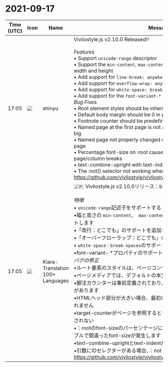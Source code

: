 # 2021-09-17

|Time (UTC)|Icon|Name|Message|
|---|---|---|---|
|17:05|![](https://avatars.slack-edge.com/2018-04-27/354445776386_e258f5ed5ba887b08668_72.jpg)|shinyu|Vivliostyle.js v2.10.0 Released‼️<br><br>*Features*<br>• Support `unicode-range` descriptor<br>• Support the `min-content`, `max-content`, and `fit-content` values for width and height<br>• Add support for `line-break: anywhere` <br>• Add support for `overflow-wrap: anywhere` <br>• Add support for `white-space: break-spaces` <br>• Add support for the `font-variant-*` properties <br>*Bug Fixes*<br>• Root element styles should be inherited to the page context<br>• Default body margin should be 0 in paged media<br>• Footnote counter should be predefined and available by default<br>• Named page at the first page is not applied when HTML head part is big<br>• Named page not properly changed when target-counter refers the page <br>• Percentage font-size on :root causes wrong font-size in table with page/column breaks<br>• text-combine-upright with text-indent does not work properly<br>• The :not() selector not working when the argument has ID selector<br><https://github.com/vivliostyle/vivliostyle.js/blob/master/CHANGELOG.md>|
|17:05|![](https://avatars.slack-edge.com/2021-08-02/2324149410423_2aa7423c4133ecb9f168_72.png)|Kiara : Translation 100+ Languages|🇯🇵: Vivliostyle.js v2.10.0リリース：bangbang：<br><br>*特徴*<br>• `unicode-range`記述子をサポートする<br>•幅と高さの `min-content`、` max-content`、および `fit-content`値をサポートします<br>•「改行：どこでも」のサポートを追加します<br>•「オーバーフローラップ：どこでも」のサポートを追加します<br>• `white-space：break-spaces`のサポートを追加します<br>•font-variant- *プロパティのサポートを追加します<br>*バグの修正*<br>•ルート要素のスタイルは、ページコンテキストに継承する必要があります<br>•ページメディアでは、デフォルトの本文マージンは0である必要があります<br>•脚注カウンターは事前定義されており、デフォルトで使用可能である必要があります<br>•HTMLヘッド部分が大きい場合、最初のページの名前付きページは適用されません<br>•target-counterがページを参照するときに、名前付きページが適切に変更されない<br>•：rootのfont-sizeのパーセンテージにより、ページ/列の区切りがあるテーブルで間違ったfont-sizeが発生します<br>•text-combine-uprightとtext-indentが正しく機能しない<br>•引数にIDセレクターがある場合、：not（）セレクターが機能しない<br><https://github.com/vivliostyle/vivliostyle.js/blob/master/CHANGELOG.md>|
